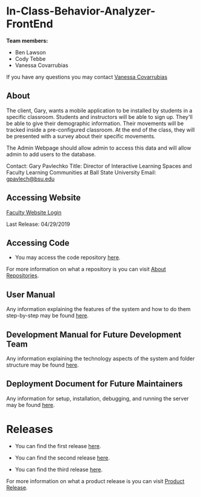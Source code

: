 # In-Class-Behavior-Analyzer-FrontEnd

**Team members:**
  
  * Ben Lawson
  * Cody Tebbe
  * Vanessa Covarrubias

If you have any questions you may contact [Vanessa Covarrubias](mailto:vmcovarrubia@bsu.edu)  

## About

The client, Gary, wants a mobile application to be installed by students in a specific classroom. Students and instructors will be able to sign up. They'll be able to give their demographic information. Their movements will be tracked inside a pre-configured classroom. At the end of the class, they will be presented with a survey about their specific movements. 

The Admin Webpage should allow admin to access this data and will allow admin to add users to the database.

Contact: Gary Pavlechko
Title: Director of Interactive Learning Spaces and Faculty Learning Communities at Ball State University
Email: gpavlech@bsu.edu

## Accessing Website
[Faculty Website Login](http://icba.us-east-2.elasticbeanstalk.com/accounts/login/?next=/faculty/)

Last Release: 04/29/2019

## Accessing Code 
* You may access the code repository [here](https://github.com/VanessaC97/In-Class-Behavior-Analyzer-FrontEnd).

For more information on what a repository is you can visit [About Repositories](https://help.github.com/en/articles/about-repositories).

## User Manual
Any information explaining the features of the system and how to do them step-by-step may be found [here](https://github.com/Tebbee/In-Class-Behavior-Analyzer-FrontEnd/blob/master/User%20Manual/Faculty%20Site%20User%20Manual.md).

## Development Manual for Future Development Team
Any information explaining the technology aspects of the system and folder structure may be found [here](https://github.com/KarlMarx4701/In-Class-Behavior-Analyzer-Backend/blob/master/Documentation/DEVELOPMENT_MANUAL.md).

## Deployment Document for Future Maintainers
Any information for setup, installation, debugging, and running the server may be found [here](https://github.com/KarlMarx4701/In-Class-Behavior-Analyzer-Backend/blob/master/Documentation/USER_MANUAL.md).


# Releases 
* You can find the first release [here](https://github.com/Tebbee/In-Class-Behavior-Analyzer-FrontEnd/releases/tag/v1.0.0).

* You can find the second release [here](https://github.com/Tebbee/In-Class-Behavior-Analyzer-FrontEnd/releases/tag/v1.1.0).

* You can find the third release [here](https://github.com/VanessaC97/In-Class-Behavior-Analyzer-FrontEnd/releases/tag/v3.0.0).

For more information on what a product release is you can visit [Product Release](https://www.techopedia.com/definition/24628/product-release-software).

